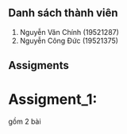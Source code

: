 ## Danh sách thành viên
1. Nguyễn Văn Chính (19521287)
2. Nguyễn Công Đức (19521375)
## Assigments
# Assigment_1: 
gồm 2 bài
